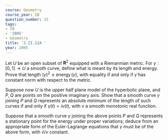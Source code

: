 ```yaml
---
course: Geometry
course_year: IB
question_number: 15
tags:
- IB
- '2005'
- Geometry
title: '2.II.12A '
year: 2005
---
```



Let $U$ be an open subset of $\mathbf{R}^{2}$ equipped with a Riemannian metric. For $\gamma:[0,1] \rightarrow U$ a smooth curve, define what is meant by its length and energy. Prove that length $(\gamma)^{2} \leq \operatorname{energy}(\gamma)$, with equality if and only if $\dot{\gamma}$ has constant norm with respect to the metric.

Suppose now $U$ is the upper half plane model of the hyperbolic plane, and $P, Q$ are points on the positive imaginary axis. Show that a smooth curve $\gamma$ joining $P$ and $Q$ represents an absolute minimum of the length of such curves if and only if $\gamma(t)=i v(t)$, with $v$ a smooth monotonic real function.

Suppose that a smooth curve $\gamma$ joining the above points $P$ and $Q$ represents a stationary point for the energy under proper variations; deduce from an appropriate form of the Euler-Lagrange equations that $\gamma$ must be of the above form, with $\dot{v} / v$ constant.